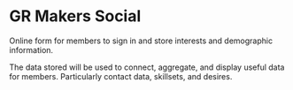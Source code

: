 GR Makers Social
================

Online form for members to sign in and store interests and demographic information.

The data stored will be used to connect, aggregate, and display useful data for members. Particularly contact data, skillsets, and desires.

